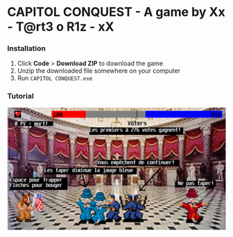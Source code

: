 # CAPITOL CONQUEST - A game by Xx - T@rt3 o R1z - xX

### Installation

1. Click **Code** > **Download ZIP** to download the game
2. Unzip the downloaded file somewhere on your computer
3. Run `CAPITOL CONQUEST.exe`

### Tutorial
![Tutorial](assets/tutorial.png)
